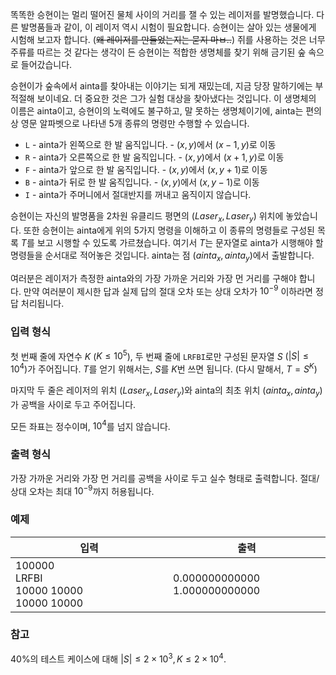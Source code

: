 똑똑한 승현이는 멀리 떨어진 물체 사이의 거리를 잴 수 있는 레이저를 발명했습니다. 다른 발명품들과 같이, 이 레이저 역시 시험이 필요합니다. 승현이는 살아 있는 생물에게 시험해 보고자 합니다. (<del>왜 레이저를 만들었는지는 묻지 마ㅂ..</del>) 쥐를 사용하는 것은 너무 주류를 따르는 것 같다는 생각이 든 승현이는 적합한 생명체를 찾기 위해 금기된 숲 속으로 들어갔습니다.

승현이가 숲속에서 ainta를 찾아내는 이야기는 되게 재밌는데, 지금 당장 말하기에는 부적절해 보이네요. 더 중요한 것은 그가 실험 대상을 찾아냈다는 것입니다. 이 생명체의 이름은 ainta이고, 승현이의 노력에도 불구하고, 말 못하는 생명체이기에, ainta는 편의상 영문 알파벳으로 나타낸 5개 종류의 명령만 수행할 수 있습니다.

* `L` - ainta가 왼쪽으로 한 발 움직입니다. - $(x, y)$에서 $(x-1, y)$로 이동
* `R` - ainta가 오른쪽으로 한 발 움직입니다. - $(x, y)$에서 $(x+1, y)$로 이동
* `F` - ainta가 앞으로 한 발 움직입니다. - $(x, y)$에서 $(x, y+1)$로 이동
* `B` - ainta가 뒤로 한 발 움직입니다. - $(x, y)$에서 $(x, y-1)$로 이동
* `I` - ainta가 주머니에서 절대반지를 꺼내고 움직이지 않습니다.

승현이는 자신의 발명품을 2차원 유클리드 평면의 $(Laser_{x}, Laser_{y})$ 위치에 놓았습니다. 또한 승현이는 ainta에게 위의 5가지 명령을 이해하고 이 종류의 명령들로 구성된 목록 $T$를 보고 시행할 수 있도록 가르쳤습니다.  여기서 $T$는 문자열로 ainta가 시행해야 할 명령들을 순서대로 적어놓은 것입니다. ainta는 점 $(ainta_{x}, ainta_{y})$에서 출발합니다.

여러분은 레이저가 측정한 ainta와의 가장 가까운 거리와 가장 먼 거리를 구해야 합니다. 만약 여러분이 제시한 답과 실제 답의 절대 오차 또는 상대 오차가 $10^{-9}$ 이하라면 정답 처리됩니다.

### 입력 형식

첫 번째 줄에 자연수 $K$ ($K \le 10^{5}$), 두 번째 줄에 `LRFBI`로만 구성된 문자열 $S$ ($|S| \le 10^{4}$)가 주어집니다. $T$를 얻기 위해서는, $S$를 $K$번 쓰면 됩니다. (다시 말해서, $T = S^{K}$)

마지막 두 줄은 레이저의 위치 $(Laser_{x}, Laser_{y})$와 ainta의 최초 위치 $(ainta_{x}, ainta_{y})$가 공백을 사이로 두고 주어집니다.

모든 좌표는 정수이며, $10^{4}$를 넘지 않습니다.

### 출력 형식

가장 가까운 거리와 가장 먼 거리를 공백을 사이로 두고 실수 형태로 출력합니다. 절대/상대 오차는 최대 $10^{-9}$까지 허용됩니다.

### 예제

<table class='table table-bordered table-condensed'>
 <thead>
  <tr>
   <th>입력</th>
   <th>출력</th>
  </tr>
 </thead>
 <tbody>
  <tr>
   <td style="width: 50%;" class="code-font">100000<br/>
LRFBI<br/>
10000 10000<br/>
10000 10000</td>
   <td class="code-font">0.000000000000 1.000000000000</td>
  </tr>
 </tbody>
</table>

### 참고

40%의 테스트 케이스에 대해 $|S| \le 2 \times 10^{3}, K \le 2 \times 10^{4}.$